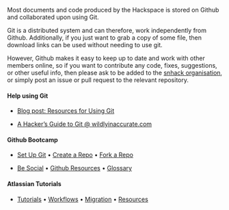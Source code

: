 <!-- fixme: add some links in para text -->

Most documents and code produced by the Hackspace is stored on Github and collaborated upon using Git.

Git is a distributed system and can therefore, work independently from Github.  Additionally, if you just want to grab a copy of some file, then download links can be used without needing to use git.

However, Github makes it easy to keep up to date and work with other members online, so if you want to contribute any code, fixes, suggestions, or other useful info, then please ask to be added to the [snhack organisation](http://github.com/snhack), or simply post an issue or pull request to the relevant repository.


#### Help using Git

- [Blog post: Resources for Using Git](http://swindon.hackspace.org.uk/blog/resources-for-using-git/)

- [A Hacker’s Guide to Git @ wildlyinaccurate.com](http://wildlyinaccurate.com/a-hackers-guide-to-git)


#### Github Bootcamp

- [Set Up Git] • [Create a Repo] • [Fork a Repo]

- [Be Social] • [Github Resources] • [Glossary]


#### Atlassian Tutorials

- [Tutorials] • [Workflows] • [Migration] • [Resources]






[README file]: https://github.com/snhack/snhack.github.com/blob/master/README.md
[INSTALL file]: https://github.com/snhack/snhack.github.com/blob/master/INSTALL.md

[Set Up Git]:https://help.github.com/articles/set-up-git
[Create a Repo]: https://help.github.com/articles/create-a-repo
[Fork a Repo]: https://help.github.com/articles/fork-a-repo
[Using Pull Requests]: https://help.github.com/articles/using-pull-requests
[Be Social]: https://help.github.com/articles/be-social
[Glossary]: https://help.github.com/articles/github-glossary
[Github Resources]: https://help.github.com/articles/what-are-other-good-resources-for-learning-git-and-github

[SourceTree]: http://sourcetreeapp.com/ "Free Mercurial and Git Client for Windows and Mac | Atlassian SourceTree"

[Tutorials]: https://www.atlassian.com/git/tutorial "Git Tutorials and Training | Atlassian"

[Workflows]: https://www.atlassian.com/git/workflows "Git Workflows and Tutorials | Atlassian"

[Migration]: https://www.atlassian.com/git/migration "Migrate to Git from SVN | Atlassian"

[Resources]: https://www.atlassian.com/git/resources "Git Tutorial Resources | Atlassian"